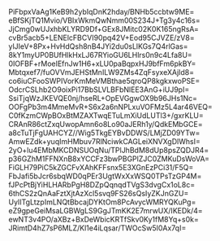 PiFbpxVaAg1KeB9h2ybIqDnK2hday/BNHb5ccbtw9ME=
eBfSKjTQ1Mvio/VBIxWkmQwNmm00S234J+Tg3y4c16s=
JjCmg0wUJxhbKLYRD9Df+GEx8JMitc02K0K165ngRsA=
cvBr5acb5+LENElcFBCVI90pq42V+Eod95CJVZE/zV8=
ylJIeV+8Px+HvHdQsh8nB4JYi2du0sLlKGs7Q4rlGas=
8kY1myUP0BUfHlkHxLJ67RYioGU6LHlrs0n9c4Lfa8U=
0IOFBF+rMoeIEfnJw1H6+xLU0paBqpxHJ9bfFm6pkBY=
Mbtqxef7/fuOVVmJEHStMnILW9ZMs4ZqFsyxeXAjId8=
co6iuCFooSWPIVorKmMeVMBthae5qroQP8kgkxwoPSE=
OdcrCSLhb2O9oixPi17BbSLVLBFbNlEE3AnG+iUJ9pI=
SsiTjqWzJKEVQE0nj/hseRL+OpEVGgwOX9b96JHs1Nc=
OOFgPb3m4MmeMvR+S6x2a6nNPLxuVOFMz5L4ar46VEQ=
C0fKzmCWpBOxBtMZAXTwqETuLmXiUdLUTl3+/gxrKLU=
CRAnR86ctZxqUwopAmn6o8Lo90aJERh1y/QdkEMbGCE=
a8cTuTjFgUAHCYZ//Wig5TkgEYBvDDWS/LMjZD09YTw=
AmwEZdk+yuqImHMbuv7RlNciwkCAGLeiXNVXgDlWhsI=
2yO+lu4EMbMKCDNSUOqNu/TPlJhBdM8dUp8psZQDJR4=
p36GZhM1FFNXnB8xYCCFz3bwPBGPlZJC0ZMKuDsWoVA=
FiGLH79PiC5kZGCFvXAhKFFsnx5E3XGnEzPCi31/F5Q=
FbJafi5bJcr6sbqWD0qPEr3UgtWxXxWSQ0TPsTzGP4M=
fJPcPtBjYiHLHARbPgH8DZpQqnqdTVgS3dvgCx1oL8c=
6thCS2zQnAaFztXjtAzXcl5svq9FS26sQsIyZKJnGZU=
UyIITgLtzpImLNQtBbcajDYKtOm8PcAvycWMRYQKuPg=
eZ9gpeGeiMsaLGBWgLS9GgJTmKK2E7mrwUX/IKEDk/4=
ewNT3v4PO/aXBz+BxDeWbicKRTfSkv0Ky1fM8Yq+s0k=
JRimtD4hZ7sP6MLZ/Kl1e4iLqsar/TWOcSw5I0Ax7qI=
